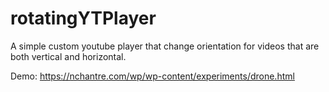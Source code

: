 # rotatingYTPlayer

A simple custom youtube player that change orientation for videos that are both vertical and horizontal.

Demo: https://nchantre.com/wp/wp-content/experiments/drone.html